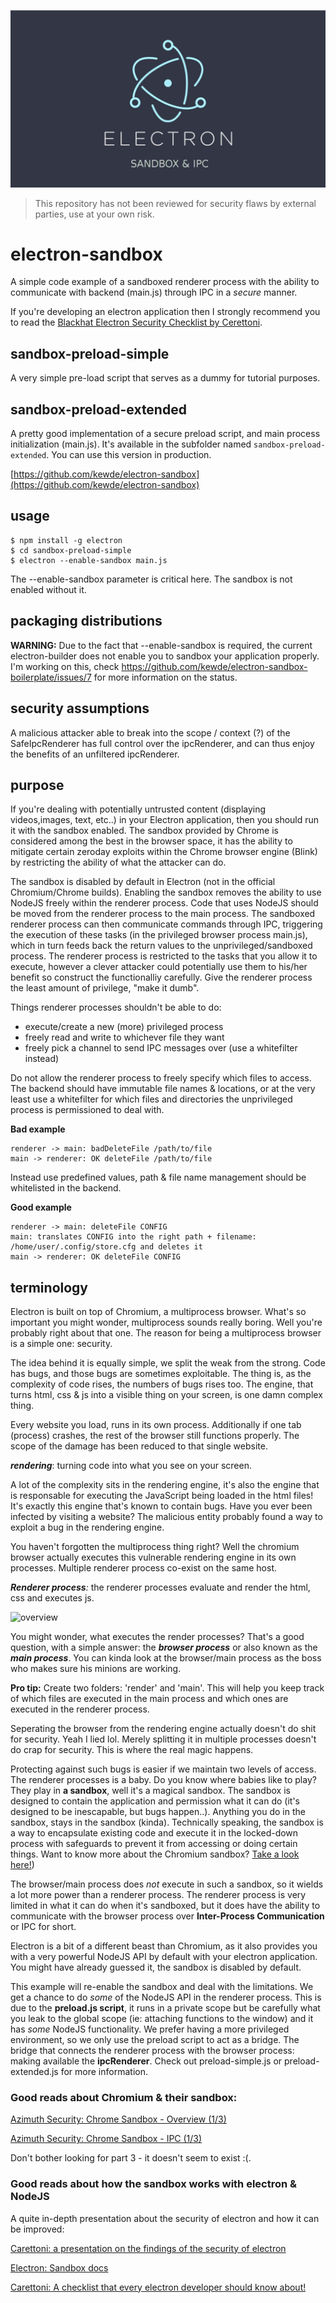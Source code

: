 ![](electron-sandbox.jpeg)

> This repository has not been reviewed for security flaws by external parties, use at your own risk.

# electron-sandbox
A simple code example of a sandboxed renderer process with the ability to communicate with backend (main.js) through IPC in a _secure_ manner.

If you're developing an electron application then I strongly recommend you to read the [Blackhat Electron Security Checklist by Cerettoni](https://www.blackhat.com/docs/us-17/thursday/us-17-Carettoni-Electronegativity-A-Study-Of-Electron-Security-wp.pdf).

## sandbox-preload-simple
A very simple pre-load script that serves as a dummy for tutorial purposes.

## sandbox-preload-extended
A pretty good implementation of a secure preload script, and main process initialization (main.js). It's available in the subfolder named `sandbox-preload-extended`.
You can use this version in production.


[https://github.com/kewde/electron-sandbox](https://github.com/kewde/electron-sandbox)

## usage

```
$ npm install -g electron
$ cd sandbox-preload-simple
$ electron --enable-sandbox main.js
```

The --enable-sandbox parameter is critical here. The sandbox is not enabled without it.

## packaging distributions

**WARNING:** Due to the fact that --enable-sandbox is required, the current electron-builder does not enable you to sandbox your application properly.
I'm working on this, check https://github.com/kewde/electron-sandbox-boilerplate/issues/7 for more information on the status.

## security assumptions

A malicious attacker able to break into the scope / context (?) of the SafeIpcRenderer has full control over the ipcRenderer, and can thus enjoy the benefits of an unfiltered ipcRenderer.

## purpose
If you're dealing with potentially untrusted content (displaying videos,images, text, etc..) in your Electron application, then you should run it with the sandbox enabled. The sandbox provided by Chrome is considered among the best in the browser space, it has the ability to mitigate certain zeroday exploits within the Chrome browser engine (Blink) by restricting the ability of what the attacker can do.

The sandbox is disabled by default in Electron (not in the official Chromium/Chrome builds). Enabling the sandbox removes the ability to use NodeJS freely within the renderer process. Code that uses NodeJS should be moved from the renderer process to the main process. The sandboxed renderer process can then communicate commands through IPC, triggering the execution of these tasks (in the privileged browser process main.js), which in turn feeds back the return values to the unprivileged/sandboxed process. The renderer process is restricted to the tasks that you allow it to execute, however a clever attacker could potentially use them to his/her benefit so construct the functionalliy carefully. Give the renderer process the least amount of privilege, "make it dumb". 

Things renderer processes shouldn't be able to do:
* execute/create a new (more) privileged process
* freely read and write to whichever file they want
* freely pick a channel to send IPC messages over (use a whitefilter instead)

Do not allow the renderer process to freely specify which files to access. The backend should have immutable file names & locations, or at the very least use a whitefilter for which files and directories the unprivileged process is permissioned to deal with.

**Bad example**
```
renderer -> main: badDeleteFile /path/to/file
main -> renderer: OK deleteFile /path/to/file
```

Instead use predefined values, path & file name management should be whitelisted in the backend.

**Good example**
```
renderer -> main: deleteFile CONFIG
main: translates CONFIG into the right path + filename: /home/user/.config/store.cfg and deletes it
main -> renderer: OK deleteFile CONFIG
```


## terminology
Electron is built on top of Chromium, a multiprocess browser.  What's so important you might wonder, multiprocess sounds really boring. Well you're probably right about that one. The reason for being a multiprocess browser is a simple one: security.

The idea behind it is equally simple, we split the weak from the strong. Code has bugs, and those bugs are sometimes exploitable. The thing is, as the complexity of code rises, the numbers of bugs rises too. The engine, that turns html, css & js into a visible thing on your screen, is one damn complex thing.

Every website you load, runs in its own process. Additionally if one tab (process) crashes, the rest of the browser still functions properly. The scope of the damage has been reduced to that single website.

_**rendering**_: turning code into what you see on your screen.

A lot of the complexity sits in the rendering engine, it's also the engine that is responsable for executing the JavaScript being loaded in the html files!
It's exactly this engine that's known to contain bugs. Have you ever been infected by visiting a website? The malicious entity probably found a way to exploit a bug in the rendering engine. 

You haven't forgotten the multiprocess thing right? Well the chromium browser actually executes this vulnerable rendering engine in its own processes. Multiple renderer process co-exist on the same host.

_**Renderer process**:_ the renderer processes evaluate and render the html, css and executes js.

![overview](https://kewde.github.io/res/electron-sandbox/ChromeSiteIsolationProject-arch.png)

You might wonder, what executes the render processes? That's a good question, with a simple answer:
the _**browser process**_ or also known as the _**main process**_. You can kinda look at the browser/main process as the boss who makes sure his minions are working. 

**Pro tip:** Create two folders: 'render' and 'main'. This will help you keep track of which files are executed in the main process and which ones are executed in the renderer process.

Seperating the browser from the rendering engine actually doesn't do shit for security. Yeah I lied lol. Merely splitting it in multiple processes doesn't do crap for security. This is where the real magic happens.

Protecting against such bugs is easier if we maintain two levels of access. The renderer processes is a baby. Do you know where babies like to play? They play in **a sandbox**, well it's a magical sandbox. The sandbox is designed to contain the application and permission what it can do (it's designed to be inescapable, but bugs happen..). Anything you do in the sandbox, stays in the sandbox (kinda). Technically speaking, the sandbox is a way to encapsulate existing code and execute it in the locked-down process with safeguards to prevent it from accessing or doing certain things.
Want to know more about the Chromium sandbox? [Take a look here!](https://chromium.googlesource.com/chromium/src/+/lkcr/docs/linux_sandboxing.md))

The browser/main process does *not* execute in such a sandbox, so it wields a lot more power than a renderer process. The renderer process is very limited in what it can do when it's sandboxed, but it does have the ability to communicate with the browser process over **Inter-Process Communication** or IPC for short. 

Electron is a bit of a different beast than Chromium, as it also provides you with a very powerful NodeJS API by default with your electron application. You might have already guessed it, the sandbox is disabled by default. 

This example will re-enable the sandbox and deal with the limitations. We get a chance to do _some_ of the NodeJS API in the renderer process. This is due to the **preload.js script**, it runs in a private scope  but be carefully what you leak to the global scope (ie: attaching functions to the window) and it has _some_ NodeJS functionality. We prefer having a more privileged environment, so we only use the preload script to act as a bridge. The bridge that connects the renderer process with the browser process: making available the **ipcRenderer**. Check out preload-simple.js or preload-extended.js for more information. 

### Good reads about Chromium & their sandbox:

[Azimuth Security: Chrome Sandbox - Overview (1/3)](http://blog.azimuthsecurity.com/2010/05/chrome-sandbox-part-1-of-3-overview.html)

[Azimuth Security: Chrome Sandbox - IPC (1/3)](http://blog.azimuthsecurity.com/2010/08/chrome-sandbox-part-2-of-3-ipc.html)

Don't bother looking for part 3 - it doesn't seem to exist :(.

### Good reads about how the sandbox works with electron & NodeJS

A quite in-depth presentation about the security of electron and how it can be improved:

[Carettoni: a presentation on the findings of the security of electron](https://www.blackhat.com/docs/us-17/thursday/us-17-Carettoni-Electronegativity-A-Study-Of-Electron-Security.pdf)

[Electron: Sandbox docs](https://electron.atom.io/docs/api/sandbox-option/)

[Carettoni: A checklist that every electron developer should know about!](https://www.blackhat.com/docs/us-17/thursday/us-17-Carettoni-Electronegativity-A-Study-Of-Electron-Security-wp.pdf)

